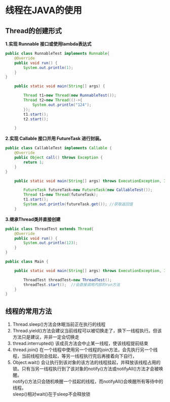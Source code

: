 # 线程在JAVA的使用

## Thread的创建形式

**1.实现 Runnable 接口或使用lambda表达式**

```java
public class RunnableTest implements Runnable{
    @Override
    public void run() {
        System.out.println(1);
    }
}

```

```java
    public static void main(String[] args) {

        Thread t1=new Thread(new RunnableTest());
        Thread t2=new Thread(()->{
            System.out.println("124");
        });
        t1.start();
        t2.start();

    }
```


**2.实现 Callable 接口并用 FutureTask 进行封装。**

```java
public class CallableTest implements Callable {
    @Override
    public Object call() throws Exception {
        return 1;
    }
}

```

```java
    public static void main(String[] args) throws ExecutionException, InterruptedException {

        FutureTask futureTask=new FutureTask(new CallableTest());
        Thread t1=new Thread(futureTask);
        t1.start();
        System.out.println(futureTask.get()); //获取返回值
    }
```

**3.继承Thread类并直接创建**

```java
public class ThreadTest extends Thread{
    @Override
    public void run() {
        System.out.println(123);
    }
}

```

```java
public class Main {

    public static void main(String[] args) throws ExecutionException, InterruptedException {

        ThreadTest threadTest=new ThreadTest();
        threadTest.start();  //会直接调用内部的run方法
    }
}
```

## 线程的常用方法

1. Thread.sleep()方法会休眠当前正在执行的线程
2. Thread.yield()方法会建议当前线程可以被切换走了，换下一线程执行。但该方法只是建议，并非一定会切换走
3. thread.interrupted() 该成员方法会中止某一线程，使该线程提前结束
4. thread.join() 在一个线程中使用另一个线程的join方法，会先执行另一个线程，当前线程则会挂起，等另一线程执行完后再接着向下自行，
5. Object.wait() 会让执行到该对象的该方法的线程挂起，并释放该线程占用的锁。只有当另一线程执行到了该对象的notify()方法或notifyAll()方法才会被唤醒。
<br>notify()方法只会随机唤醒一个挂起的线程，而notifyAll()会唤醒所有等待中的线程。
<br>sleep()相对wait()在于sleep不会释放锁
